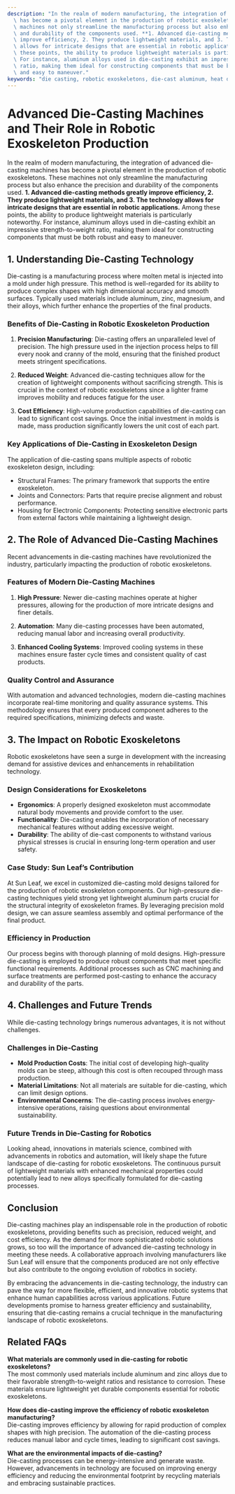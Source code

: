 ```yaml
---
description: "In the realm of modern manufacturing, the integration of advanced die-casting machines\
  \ has become a pivotal element in the production of robotic exoskeletons. These\
  \ machines not only streamline the manufacturing process but also enhance the precision\
  \ and durability of the components used. **1. Advanced die-casting methods greatly\
  \ improve efficiency, 2. They produce lightweight materials, and 3. The technology\
  \ allows for intricate designs that are essential in robotic applications.** Among\
  \ these points, the ability to produce lightweight materials is particularly noteworthy.\
  \ For instance, aluminum alloys used in die-casting exhibit an impressive strength-to-weight\
  \ ratio, making them ideal for constructing components that must be both robust\
  \ and easy to maneuver."
keywords: "die casting, robotic exoskeletons, die-cast aluminum, heat dissipation performance"
---
```

# Advanced Die-Casting Machines and Their Role in Robotic Exoskeleton Production

In the realm of modern manufacturing, the integration of advanced die-casting machines has become a pivotal element in the production of robotic exoskeletons. These machines not only streamline the manufacturing process but also enhance the precision and durability of the components used. **1. Advanced die-casting methods greatly improve efficiency, 2. They produce lightweight materials, and 3. The technology allows for intricate designs that are essential in robotic applications.** Among these points, the ability to produce lightweight materials is particularly noteworthy. For instance, aluminum alloys used in die-casting exhibit an impressive strength-to-weight ratio, making them ideal for constructing components that must be both robust and easy to maneuver.

## **1. Understanding Die-Casting Technology**

Die-casting is a manufacturing process where molten metal is injected into a mold under high pressure. This method is well-regarded for its ability to produce complex shapes with high dimensional accuracy and smooth surfaces. Typically used materials include aluminum, zinc, magnesium, and their alloys, which further enhance the properties of the final products.

### **Benefits of Die-Casting in Robotic Exoskeleton Production**

1. **Precision Manufacturing**: Die-casting offers an unparalleled level of precision. The high pressure used in the injection process helps to fill every nook and cranny of the mold, ensuring that the finished product meets stringent specifications.

2. **Reduced Weight**: Advanced die-casting techniques allow for the creation of lightweight components without sacrificing strength. This is crucial in the context of robotic exoskeletons since a lighter frame improves mobility and reduces fatigue for the user.

3. **Cost Efficiency**: High-volume production capabilities of die-casting can lead to significant cost savings. Once the initial investment in molds is made, mass production significantly lowers the unit cost of each part.

### **Key Applications of Die-Casting in Exoskeleton Design**

The application of die-casting spans multiple aspects of robotic exoskeleton design, including:

- Structural Frames: The primary framework that supports the entire exoskeleton.
- Joints and Connectors: Parts that require precise alignment and robust performance.
- Housing for Electronic Components: Protecting sensitive electronic parts from external factors while maintaining a lightweight design.

## **2. The Role of Advanced Die-Casting Machines**

Recent advancements in die-casting machines have revolutionized the industry, particularly impacting the production of robotic exoskeletons.

### **Features of Modern Die-Casting Machines**

1. **High Pressure**: Newer die-casting machines operate at higher pressures, allowing for the production of more intricate designs and finer details.

2. **Automation**: Many die-casting processes have been automated, reducing manual labor and increasing overall productivity.

3. **Enhanced Cooling Systems**: Improved cooling systems in these machines ensure faster cycle times and consistent quality of cast products.

### **Quality Control and Assurance**

With automation and advanced technologies, modern die-casting machines incorporate real-time monitoring and quality assurance systems. This methodology ensures that every produced component adheres to the required specifications, minimizing defects and waste.

## **3. The Impact on Robotic Exoskeletons**

Robotic exoskeletons have seen a surge in development with the increasing demand for assistive devices and enhancements in rehabilitation technology.

### **Design Considerations for Exoskeletons**

- **Ergonomics**: A properly designed exoskeleton must accommodate natural body movements and provide comfort to the user.
- **Functionality**: Die-casting enables the incorporation of necessary mechanical features without adding excessive weight.
- **Durability**: The ability of die-cast components to withstand various physical stresses is crucial in ensuring long-term operation and user safety.

### **Case Study: Sun Leaf’s Contribution**

At Sun Leaf, we excel in customized die-casting mold designs tailored for the production of robotic exoskeleton components. Our high-pressure die-casting techniques yield strong yet lightweight aluminum parts crucial for the structural integrity of exoskeleton frames. By leveraging precision mold design, we can assure seamless assembly and optimal performance of the final product.

### **Efficiency in Production**

Our process begins with thorough planning of mold designs. High-pressure die-casting is employed to produce robust components that meet specific functional requirements. Additional processes such as CNC machining and surface treatments are performed post-casting to enhance the accuracy and durability of the parts.

## **4. Challenges and Future Trends**

While die-casting technology brings numerous advantages, it is not without challenges.

### **Challenges in Die-Casting**

- **Mold Production Costs**: The initial cost of developing high-quality molds can be steep, although this cost is often recouped through mass production.
- **Material Limitations**: Not all materials are suitable for die-casting, which can limit design options.
- **Environmental Concerns**: The die-casting process involves energy-intensive operations, raising questions about environmental sustainability.

### **Future Trends in Die-Casting for Robotics**

Looking ahead, innovations in materials science, combined with advancements in robotics and automation, will likely shape the future landscape of die-casting for robotic exoskeletons. The continuous pursuit of lightweight materials with enhanced mechanical properties could potentially lead to new alloys specifically formulated for die-casting processes.

## **Conclusion**

Die-casting machines play an indispensable role in the production of robotic exoskeletons, providing benefits such as precision, reduced weight, and cost efficiency. As the demand for more sophisticated robotic solutions grows, so too will the importance of advanced die-casting technology in meeting these needs. A collaborative approach involving manufacturers like Sun Leaf will ensure that the components produced are not only effective but also contribute to the ongoing evolution of robotics in society.

By embracing the advancements in die-casting technology, the industry can pave the way for more flexible, efficient, and innovative robotic systems that enhance human capabilities across various applications. Future developments promise to harness greater efficiency and sustainability, ensuring that die-casting remains a crucial technique in the manufacturing landscape of robotic exoskeletons.

## Related FAQs

**What materials are commonly used in die-casting for robotic exoskeletons?**  
The most commonly used materials include aluminum and zinc alloys due to their favorable strength-to-weight ratios and resistance to corrosion. These materials ensure lightweight yet durable components essential for robotic exoskeletons.

**How does die-casting improve the efficiency of robotic exoskeleton manufacturing?**  
Die-casting improves efficiency by allowing for rapid production of complex shapes with high precision. The automation of the die-casting process reduces manual labor and cycle times, leading to significant cost savings.

**What are the environmental impacts of die-casting?**  
Die-casting processes can be energy-intensive and generate waste. However, advancements in technology are focused on improving energy efficiency and reducing the environmental footprint by recycling materials and embracing sustainable practices.
